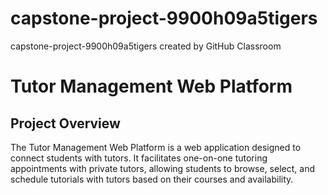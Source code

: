 # capstone-project-9900h09a5tigers
capstone-project-9900h09a5tigers created by GitHub Classroom

# Tutor Management Web Platform

## Project Overview

The Tutor Management Web Platform is a web application designed to connect students with tutors. It facilitates one-on-one tutoring appointments with private tutors, allowing students to browse, select, and schedule tutorials with tutors based on their courses and availability.
